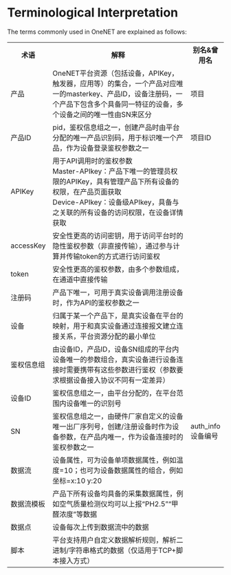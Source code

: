 # Terminological Interpretation

The terms commonly used in OneNET are explained as follows:

<table>
<tr><th width="15%">术语</th><th width="70%">解释</th><th>别名&曾用名</th></tr>
<tr><td>产品</td><td>OneNET平台资源（包括设备，APIKey，触发器，应用等）的集合，一个产品对应唯一的masterkey、产品ID，设备注册码，一个产品下包含多个具备同一特征的设备，多个设备之间的唯一性由SN来区分</td><td>项目</td></tr>
<tr><td>产品ID</td><td>pid，鉴权信息组之一，创建产品时由平台分配的唯一产品识别码，用于标识唯一个产品，作为设备登录鉴权参数之一</td><td>项目ID</td></tr>
<tr><td>APIKey</td><td>用于API调用时的鉴权参数<br>Master-APIkey：产品下唯一的管理员权限的APIKey，具有管理产品下所有设备的权限，在产品页面获取<br>Device-APIkey：设备级APIkey，具备与之关联的所有设备的访问权限，在设备详情获取</td><td> </td></tr>
<tr><td>accessKey</td><td>安全性更高的访问密钥，用于访问平台时的隐性鉴权参数（非直接传输），通过参与计算并传输token的方式进行访问鉴权</td><td> </td></tr>
<tr><td>token</td><td>安全性更高的鉴权参数，由多个参数组成，在通道中直接传输</td><td> </td></tr>
<tr><td>注册码</td><td>产品下唯一，可用于真实设备调用注册设备时，作为API的鉴权参数之一</td><td> </td></tr>
<tr><td>设备</td><td>归属于某一个产品下，是真实设备在平台的映射，用于和真实设备通过连接报文建立连接关系，平台资源分配的最小单位</td><td> </td></tr>
<tr><td>鉴权信息组</td><td>由设备ID，产品ID，设备SN组成的平台内设备唯一的参数组合，真实设备进行设备连接时需要携带有这些参数进行鉴权（参数要求根据设备接入协议不同有一定差异）</td><td> </td></tr>
<tr><td>设备ID</td><td>鉴权信息组之一，由平台分配的，在平台范围内设备唯一的识别号</td><td> </td></tr>
<tr><td>SN</td><td>鉴权信息组之一，由硬件厂家自定义的设备唯一出厂序列号，创建/注册设备时作为设备参数，在产品内唯一，作为设备连接时的鉴权参数之一</td><td>auth_info<br>设备编号</td></tr>
<tr><td>数据流</td><td>设备属性，可为设备单项数据属性，例如温度=10；也可为设备数据属性的组合，例如坐标=x:10 y:20</td><td> </td></tr>
<tr><td>数据流模板</td><td>产品下所有设备均具备的采集数据属性，例如空气质量检测仪均可以上报“PH2.5”“甲醛浓度”等数据</td><td> </td></tr>
<tr><td>数据点</td><td>设备每次上传到数据流中的数据</td><td> </td></tr>
<tr><td>脚本</td><td>平台支持用户自定义数据解析规则，解析二进制/字符串格式的数据（仅适用于TCP+脚本接入方式）</td><td> </td></tr>
</table>